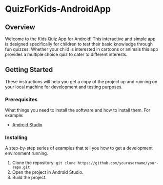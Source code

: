 # QuizForKids-AndroidApp

## Overview

Welcome to the Kids Quiz App for Android! 
This interactive and simple app is designed specifically for children to test their basic knowledge through fun quizzes. 
Whether your child is interested in cartoons or animals this app provides a multiple choice quiz to cater to different interests.

## Getting Started

These instructions will help you get a copy of the project up and running on your local machine for development and testing purposes.

### Prerequisites

What things you need to install the software and how to install them. For example:

- [Android Studio](https://developer.android.com/studio)

### Installing

A step-by-step series of examples that tell you how to get a development environment running.

1. Clone the repository: `git clone https://github.com/yourusername/your-repo.git`
2. Open the project in Android Studio.
3. Build the project.


